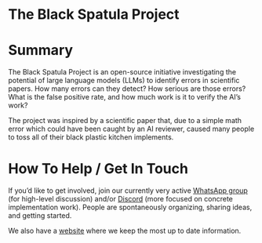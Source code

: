 # The Black Spatula Project

# Summary

The Black Spatula Project is an open-source initiative investigating the potential of large language models (LLMs) to identify errors in scientific papers. How many errors can they detect? How serious are those errors? What is the false positive rate, and how much work is it to verify the AI’s work?

The project was inspired by a scientific paper that, due to a simple math error which could have been caught by an AI reviewer, caused many people to toss all of their black plastic kitchen implements.

# How To Help / Get In Touch

If you’d like to get involved, join our currently very active [WhatsApp group](https://chat.whatsapp.com/DRkjqk1pwTu1pDXC9oeC0q) (for high-level discussion) and/or [Discord](https://discord.gg/ynSY7q9y) (more focused on concrete implementation work). People are spontaneously organizing, sharing ideas, and getting started.

We also have a [website](https://the-black-spatula-project.github.io) where we keep the most up to date information.
